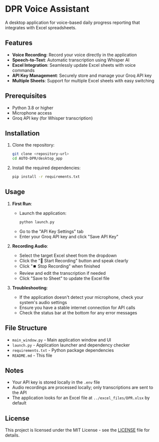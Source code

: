 # DPR Voice Assistant

A desktop application for voice-based daily progress reporting that integrates with Excel spreadsheets.

## Features

- **Voice Recording**: Record your voice directly in the application
- **Speech-to-Text**: Automatic transcription using Whisper AI
- **Excel Integration**: Seamlessly update Excel sheets with voice commands
- **API Key Management**: Securely store and manage your Groq API key
- **Multiple Sheets**: Support for multiple Excel sheets with easy switching

## Prerequisites

- Python 3.8 or higher
- Microphone access
- Groq API key (for Whisper transcription)

## Installation

1. Clone the repository:
   ```bash
   git clone <repository-url>
   cd AUTO-DPR/desktop_app
   ```

2. Install the required dependencies:
   ```bash
   pip install -r requirements.txt
   ```

## Usage

1. **First Run**:
   - Launch the application:
     ```bash
     python launch.py
     ```
   - Go to the "API Key Settings" tab
   - Enter your Groq API key and click "Save API Key"

2. **Recording Audio**:
   - Select the target Excel sheet from the dropdown
   - Click the "🎤 Start Recording" button and speak clearly
   - Click "⏹️ Stop Recording" when finished
   - Review and edit the transcription if needed
   - Click "Save to Sheet" to update the Excel file

3. **Troubleshooting**:
   - If the application doesn't detect your microphone, check your system's audio settings
   - Ensure you have a stable internet connection for API calls
   - Check the status bar at the bottom for any error messages

## File Structure

- `main_window.py` - Main application window and UI
- `launch.py` - Application launcher and dependency checker
- `requirements.txt` - Python package dependencies
- `README.md` - This file

## Notes

- Your API key is stored locally in the `.env` file
- Audio recordings are processed locally; only transcriptions are sent to the API
- The application looks for an Excel file at `../excel_files/DPR.xlsx` by default

## License

This project is licensed under the MIT License - see the [LICENSE](../LICENSE) file for details.
